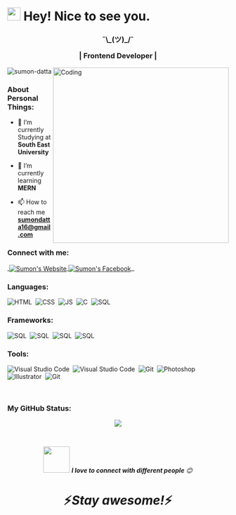 
<h1><img src="https://emojis.slackmojis.com/emojis/images/1531849430/4246/blob-sunglasses.gif?1531849430" width="30"/> Hey! Nice to see you.</h1>
  
  <p align='center'>

 </p>

<h3 align="center">¯\_(ツ)_/¯

 | Frontend Developer | 
</h3>

<img align="right" alt="Coding" width="400" src="https://media1.giphy.com/media/qgQUggAC3Pfv687qPC/giphy.gif?cid=ecf05e47x5314619ktfz9nvteb26txr8okta5xwz9mi221mf&ep=v1_gifs_search&rid=giphy.gif&ct=g">
<p align="left"> <img src="https://komarev.com/ghpvc/?username=sumon-datta&label=Profile%20views&color=0e75b6&style=flat" alt="sumon-datta" /> </p>


### About Personal Things:
- 🔭 I’m currently Studying at **South East University**

- 🌱 I’m currently learning **MERN**

- 📫 How to reach me **sumondatta16@gmail.com**

<!-- - ⚡ Fun fact **i am so passionate about web development** -->

<h3 align="left">Connect with me:</h3>
<p align="left">
<a href="https://www.linkedin.com/in/sumon-datta-285779238/">
  <img align="center" alt="" src="https://img.shields.io/badge/-LinkedIn-0e76a8?style=flat-square&logo=Linkedin&logoColor=white" />
</a>
<a href="">
  <img align="center" alt="Sumon's Website" src="https://img.shields.io/badge/Website-3b5998?style=flat-square&logo=google-chrome&logoColor=white" />
</a>
<a href="https://web.facebook.com/profile.php?id=100009273831107">
  <img align="center" alt="Sumon's Facebook" src="https://img.shields.io/badge/Facebook-0D88F0?style=flat-square&logo=facebook&logoColor=white" />
</a>
   
 <a href = "https://www.instagram.com/thenameissumon/">
    <img align="center" alt="" src="https://img.shields.io/badge/instagram-FF007F?style=flat-square&logo=instagram&logoColor=white" />
</a>
   
   <a href = "https://www.youtube.com/channel/UCBXshgP2vSWiryOS9UOR_-w">
    <img align="center" alt="" src="https://img.shields.io/badge/youtube-FA0626?style=flat-square&logo=youtube&logoColor=white" />
</a>

</p>

<h3 align="left">Languages: </h3> 

![HTML](https://img.shields.io/badge/-HTML-05122A?style=flat&logo=HTML5)&nbsp;
![CSS](https://img.shields.io/badge/-CSS-05122A?style=flat&logo=CSS3&logoColor=1572B6)&nbsp;
![JS](https://img.shields.io/badge/-JavaScript-05122A?style=flat&logo=JavaScript&logoColor)&nbsp;
![C](https://img.shields.io/badge/-C-05122A?style=flat&logo=C&logoColor=A2B5BE)&nbsp;
![SQL](https://img.shields.io/badge/-SQL-05122A?style=flat&logo=MySQL&logoColor)&nbsp;
<!-- ![MongoDb](https://img.shields.io/badge/-MongoDB-05122A?style=flat&logo=MongoDB&logoColor)&nbsp; -->


<h3 align="left">Frameworks:</h3>

![SQL](https://img.shields.io/badge/-Tailwind-05122A?style=flat&logo=tailwindcss&logoColor)&nbsp;
![SQL](https://img.shields.io/badge/-Bootstrap-05122A?style=flat&logo=Bootstrap&logoColor)&nbsp;
![SQL](https://img.shields.io/badge/-jQuery-05122A?style=flat&logo=jQuery&logoColor)&nbsp;
![SQL](https://img.shields.io/badge/-React.js-05122A?style=flat&logo=React&logoColor)&nbsp;
<!-- ![SQL](https://img.shields.io/badge/-Node.js-05122A?style=flat&logo=Node.js&logoColor)&nbsp;
![SQL](https://img.shields.io/badge/-Express-05122A?style=flat&logo=express&logoColor)&nbsp; -->


<h3 align="left">Tools:</h3>

![Visual Studio Code](https://img.shields.io/badge/-Visual%20Studio%20Code-05122A?style=flat&logo=visual-studio-code&logoColor=007ACC)&nbsp;
![Visual Studio Code](https://img.shields.io/badge/-Sublime%20Text-05122A?style=flat&logo=Sublime-Text&logoColor)&nbsp;
![Git](https://img.shields.io/badge/-Git-05122A?style=flat&logo=git)&nbsp;
![Photoshop](https://img.shields.io/badge/-Photoshop-05122A?style=flat&logo=adobe-photoshop)&nbsp;
![Illustrator](https://img.shields.io/badge/-Illustrator-05122A?style=flat&logo=adobe-illustrator)&nbsp;
![Git](https://img.shields.io/badge/-Figma-05122A?style=flat&logo=Figma)&nbsp;


<br />

### My GitHub Status:

<p align="center" >
<a href="https://github.com/Sumon-Datta/github-readme-stats"> 
    <img  src="https://github-readme-stats.vercel.app/api?username=Sumon-Datta&&show_icons=true&theme=radical"/>
  </a>
</p>
<br>
<p align="center" >
<img src="https://media.giphy.com/media/LnQjpWaON8nhr21vNW/giphy.gif" width="60"> <em><b>I love to connect with different people</b> 😊</em>
</p>
<h1 align='center'>⚡️<i>Stay awesome!</i>⚡️</h1>

